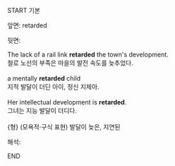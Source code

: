 START
기본

앞면:
retarded


뒷면:
<div>The lack of a rail link <strong>retarded</strong> the town's development. </div><div><div>철로 노선의 부족은 마을의 발전 속도를 늦추었다.</div></div><div><br></div><div><div>a mentally <strong>retarded</strong> child </div><div><div>지적 발달이 더딘 아이, 정신 지체아.</div></div></div><div><br></div><div><div>Her intellectual development is <strong>retarded</strong>. </div><div><div>그녀는 지능 발달이 더디다.</div></div></div><div><br></div><div>{형} (모욕적·구식 표현) 발달이 늦은, 지연된</div>


해석:

END